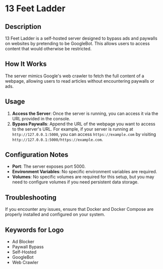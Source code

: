 # 13 Feet Ladder

## Description

13 Feet Ladder is a self-hosted server designed to bypass ads and paywalls on websites by pretending to be GoogleBot. This allows users to access content that would otherwise be restricted.

## How It Works

The server mimics Google's web crawler to fetch the full content of a webpage, allowing users to read articles without encountering paywalls or ads.

## Usage

1. **Access the Server**: Once the server is running, you can access it via the URL provided in the console.
2. **Bypass Paywalls**: Append the URL of the webpage you want to access to the server's URL. For example, if your server is running at `http://127.0.0.1:5000`, you can access `https://example.com` by visiting `http://127.0.0.1:5000/https://example.com`.

## Configuration Notes

- **Port**: The server exposes port 5000.
- **Environment Variables**: No specific environment variables are required.
- **Volumes**: No specific volumes are required for this setup, but you may need to configure volumes if you need persistent data storage.

## Troubleshooting

If you encounter any issues, ensure that Docker and Docker Compose are properly installed and configured on your system.

## Keywords for Logo

- Ad Blocker
- Paywall Bypass
- Self-Hosted
- GoogleBot
- Web Crawler
